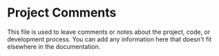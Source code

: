 
# Project Comments

This file is used to leave comments or notes about the project, code, or development process. You can add any information here that doesn't fit elsewhere in the documentation.
